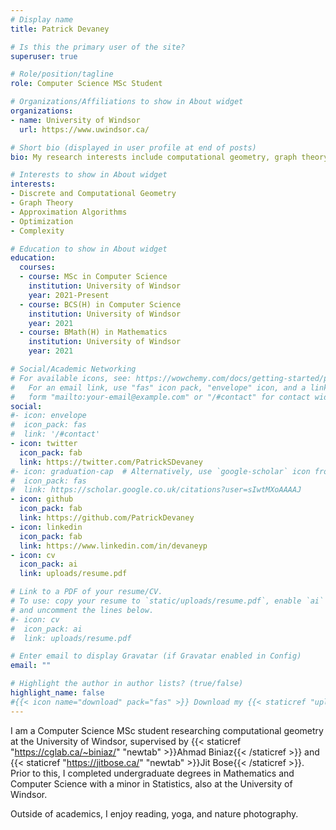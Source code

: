 ```yaml
---
# Display name
title: Patrick Devaney

# Is this the primary user of the site?
superuser: true

# Role/position/tagline
role: Computer Science MSc Student

# Organizations/Affiliations to show in About widget
organizations:
- name: University of Windsor
  url: https://www.uwindsor.ca/

# Short bio (displayed in user profile at end of posts)
bio: My research interests include computational geometry, graph theory, and optimization.

# Interests to show in About widget
interests:
- Discrete and Computational Geometry
- Graph Theory
- Approximation Algorithms
- Optimization
- Complexity

# Education to show in About widget
education:
  courses:
  - course: MSc in Computer Science
    institution: University of Windsor
    year: 2021-Present
  - course: BCS(H) in Computer Science
    institution: University of Windsor
    year: 2021
  - course: BMath(H) in Mathematics
    institution: University of Windsor
    year: 2021

# Social/Academic Networking
# For available icons, see: https://wowchemy.com/docs/getting-started/page-builder/#icons
#   For an email link, use "fas" icon pack, "envelope" icon, and a link in the
#   form "mailto:your-email@example.com" or "/#contact" for contact widget.
social:
#- icon: envelope
#  icon_pack: fas
#  link: '/#contact'
- icon: twitter
  icon_pack: fab
  link: https://twitter.com/PatrickSDevaney
#- icon: graduation-cap  # Alternatively, use `google-scholar` icon from `ai` icon pack
#  icon_pack: fas
#  link: https://scholar.google.co.uk/citations?user=sIwtMXoAAAAJ
- icon: github
  icon_pack: fab
  link: https://github.com/PatrickDevaney
- icon: linkedin
  icon_pack: fab
  link: https://www.linkedin.com/in/devaneyp
- icon: cv
  icon_pack: ai
  link: uploads/resume.pdf

# Link to a PDF of your resume/CV.
# To use: copy your resume to `static/uploads/resume.pdf`, enable `ai` icons in `params.toml`, 
# and uncomment the lines below.
#- icon: cv
#  icon_pack: ai
#  link: uploads/resume.pdf

# Enter email to display Gravatar (if Gravatar enabled in Config)
email: ""

# Highlight the author in author lists? (true/false)
highlight_name: false
#{{< icon name="download" pack="fas" >}} Download my {{< staticref "uploads/demo_resume.pdf" "newtab" >}}resumé{{< /staticref >}}.
---
```


I am a Computer Science MSc student researching computational geometry at the University of Windsor, supervised by {{< staticref "https://cglab.ca/~biniaz/" "newtab" >}}Ahmad Biniaz{{< /staticref >}} and 
{{< staticref "https://jitbose.ca/" "newtab" >}}Jit Bose{{< /staticref >}}. Prior to this, I completed undergraduate degrees in Mathematics and Computer Science with a minor
in Statistics, also at the University of Windsor.

Outside of academics, I enjoy reading, yoga, and nature photography.

